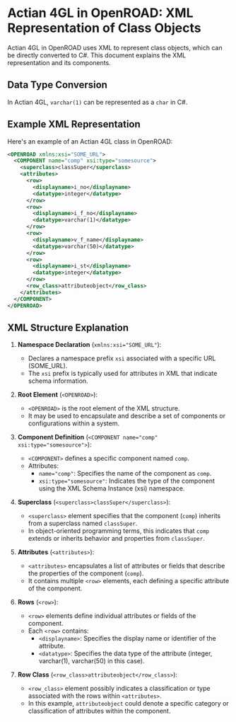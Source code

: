 # Actian 4GL in OpenROAD: XML Representation of Class Objects

Actian 4GL in OpenROAD uses XML to represent class objects, which can be directly converted to C#. This document
explains the XML representation and its components.

## Data Type Conversion

In Actian 4GL, `varchar(1)` can be represented as a `char` in C#.

## Example XML Representation

Here's an example of an Actian 4GL class in OpenROAD:

```xml
<OPENROAD xmlns:xsi="SOME_URL">
  <COMPONENT name="comp" xsi:type="somesource">
    <superclass>classSuper</superclass>
    <attributes>
      <row>
        <displayname>i_no</displayname>
        <datatype>integer</datatype>
      </row>
      <row>
        <displayname>i_f_no</displayname>
        <datatype>varchar(1)</datatype>
      </row>
      <row>
        <displayname>v_f_name</displayname>
        <datatype>varchar(50)</datatype>
      </row>
      <row>
        <displayname>i_st</displayname>
        <datatype>integer</datatype>
      </row>
      <row_class>attributeobject</row_class>
    </attributes>
  </COMPONENT>
</OPENROAD>
```

## XML Structure Explanation

1. **Namespace Declaration** (`xmlns:xsi="SOME_URL"`):
   - Declares a namespace prefix `xsi` associated with a specific URL (SOME_URL).
   - The `xsi` prefix is typically used for attributes in XML that indicate schema information.

2. **Root Element** (`<OPENROAD>`):
   - `<OPENROAD>` is the root element of the XML structure.
   - It may be used to encapsulate and describe a set of components or configurations within a system.

3. **Component Definition** (`<COMPONENT name="comp" xsi:type="somesource">`):
   - `<COMPONENT>` defines a specific component named `comp`.
   - Attributes:
     - `name="comp"`: Specifies the name of the component as `comp`.
     - `xsi:type="somesource"`: Indicates the type of the component using the XML Schema Instance (xsi) namespace.

4. **Superclass** (`<superclass>classSuper</superclass>`):
   - `<superclass>` element specifies that the component (`comp`) inherits from a superclass named `classSuper`.
   - In object-oriented programming terms, this indicates that `comp` extends or inherits behavior and properties
     from `classSuper`.

5. **Attributes** (`<attributes>`):
   - `<attributes>` encapsulates a list of attributes or fields that describe the properties of the component (`comp`).
   - It contains multiple `<row>` elements, each defining a specific attribute of the component.

6. **Rows** (`<row>`):
   - `<row>` elements define individual attributes or fields of the component.
   - Each `<row>` contains:
     - `<displayname>`: Specifies the display name or identifier of the attribute.
     - `<datatype>`: Specifies the data type of the attribute (integer, varchar(1), varchar(50) in this case).

7. **Row Class** (`<row_class>attributeobject</row_class>`):
   - `<row_class>` element possibly indicates a classification or type associated with the rows within `<attributes>`.
   - In this example, `attributeobject` could denote a specific category or classification of attributes within the
     component.
